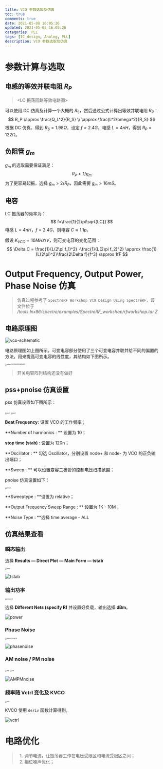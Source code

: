 ```yaml
---
title: VCO 参数选取及仿真
toc: true
comments: true
date: 2021-05-08 16:05:26
updated: 2021-05-08 16:05:26
categories: PLL
tags: [IC_design, Analog, PLL]
description: VCO 参数选取及仿真
---
```


# 参数计算与选取

## 电感的等效并联电阻 $R_P$

> <LC 振荡回路等效电路图>

可以使用 DC 仿真及计算一个大概的 $R_S$，然后通过公式计算出等效并联电阻 $R_P$：
$$
R_P  \approx \frac{Q_L^2}{R_S} \\
\approx \frac{L^2\omega^2}{R_S}
$$
根据 DC 仿真，得到 $R_S= 1.98\Omega$，设定 $f=2.4G$，电感 $L = 4nH$，得到 $R_P = 122\Omega$。

## 负阻管 $g_m$

$g_m$ 的选取需要保证满足：
$$
R_P>1/g_m
$$
为了更容易起振，选择 $g_m > 2/R_P$，因此需要 $g_m > 16mS$。

## 电容

LC 振荡器的频率为：
$$
f=\frac{1}{2\pi\sqrt{LC}}
$$
电感 $L = 4nH$，$f=2.4G$，则电容 $C\approx 1.1p$。

假设 $K_{VCO} = 10MHz/V$，则可变电容的变化范围：
$$
\Delta C = \frac{1}{L(2\pi f_1)^2} -\frac{1}{L(2\pi f_2)^2} \approx \frac{1}{L(2\pi)^2}\frac{2\Delta f}{f^3} \approx 1fF 
$$

# Output Frequency, Output Power, Phase Noise 仿真

> 仿真过程参考了 `SpectreRF Workshop VCO Design Using SpectreRF`，该文件位于 *<SPECTRE Install dir>/tools.lnx86/spectre/examples/SpectreRF_workshop/rfworkshop.tar.Z*

## 电路原理图

![vco-schematic](vco-param/vco-schematic.png)

电路原理图如上图所示，可变电容部分使用了三个可变电容并联并给不同的偏置的方法，用来提高可变电容的线性度，其结构如下图所示。

<img src="vco-param/image-20210509152604001.png" alt="image-20210509152604001" style="zoom:33%;" />

> 开关电容阵列结构还没有做好

## pss+pnoise 仿真设置

pss 仿真设置如下图所示：

<img src="vco-param/pss1.png" alt="pss1" style="zoom:33%;" />

<img src="vco-param/pss2.png" alt="pss2" style="zoom:33%;" />

**Beat Frequency:** 设置 VCO 的工作频率；

**Number of harmonics : ** 设置为 10；

**stop time (stab) :** 设置为 120n；

**Oscillator : ** 勾选 Oscillator，分别设置 node+ 和 node- 为 VCO 的正负输出端口；

**Sweep : ** 可以设置变容二极管的控制电压扫描范围；

pnoise 仿真设置如下：

<img src="vco-param/pnoise.png" alt="pnoise" style="zoom:33%;" />

**Sweeptype : **设置为 relative；

**Output Frequency Sweep Range : ** 设置为 1K - 10M；

**Noise Type : **选择 time average - ALL

## 仿真结果查看

### 瞬态输出

选择 **Results — Direct Plot — Main Form — tstab**

<img src="vco-param/tstab.png" alt="tstab" style="zoom:33%;" />

![tstab](vco-param/tstab.svg)

### 输出功率

<img src="vco-param/power_tb.png" alt="power_tb" style="zoom:33%;" />

选择 **Different Nets (specify R)** 并设置好负载，输出选择 **dBm**。

![power](vco-param/power.svg)

### Phase Noise

<img src="vco-param/phase_noise_tb.png" alt="phase_noise_tb" style="zoom:33%;" />

![phasenoise](vco-param/phasenoise.svg)

### AM noise / PM noise

<img src="vco-param/AM.png" alt="AM" style="zoom:33%;" />

<img src="vco-param/PM.png" alt="PM" style="zoom:33%;" />

![AMPMnoise](vco-param/AMPMnoise.svg)

### 频率随 Vctrl 变化及 KVCO

<img src="vco-param/vrtrl.png" alt="vrtrl" style="zoom:33%;" />

KVCO 使用 `deriv` 函数计算得到。

![vctrl](vco-param/vctrl-0548766.svg)

# 电路优化

> 1. 调节电流，让振荡器工作在电压受限区和电流受限区之间；
> 2. 相位噪声优化；

